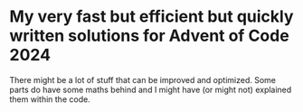 # My very fast but efficient but quickly written solutions for Advent of Code 2024

There might be a lot of stuff that can be improved and optimized. Some parts do have some maths behind and I might have (or might not) explained them within the code.
